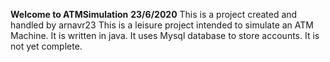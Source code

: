 **Welcome to ATMSimulation** **23/6/2020**
This is a project created and handled by arnavr23
This is a leisure project intended to simulate an ATM Machine.
It is written in java.
It uses Mysql database to store accounts.
It is not yet complete.